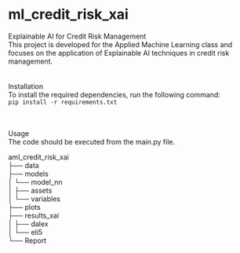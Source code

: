 # ml_credit_risk_xai
 
Explainable AI for Credit Risk Management <br>
This project is developed for the Applied Machine Learning class and focuses on the application of Explainable AI techniques in credit risk management.<br>
<br><br>
Installation<br>
To install the required dependencies, run the following command:<br>
`pip install -r requirements.txt`

<br><br>
Usage<br>
The code should be executed from the main.py file.<br>


aml_credit_risk_xai<br>
├── data<br>
├── models<br>
│   └── model_nn<br>
│       ├── assets<br>
│       └── variables<br>
├── plots<br>
├── results_xai<br>
│   ├── dalex<br>
│   └── eli5<br>
└── Report<br>
